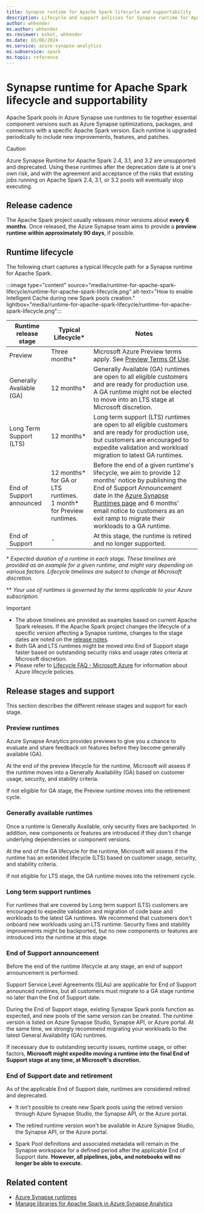 ```yaml
---
title: Synapse runtime for Apache Spark lifecycle and supportability
description: Lifecycle and support policies for Synapse runtime for Apache Spark
author: whhender
ms.author: whhender
ms.reviewer: eskot, whhender
ms.date: 03/08/2024
ms.service: azure-synapse-analytics
ms.subservice: spark
ms.topic: reference
---
```


# Synapse runtime for Apache Spark lifecycle and supportability

Apache Spark pools in Azure Synapse use runtimes to tie together essential component versions such as Azure Synapse optimizations, packages, and connectors with a specific Apache Spark version. Each runtime is upgraded periodically to include new improvements, features, and patches.


> [!CAUTION]
>  Azure Synapse Runtime for Apache Spark 2.4, 3.1, and 3.2 are unsupported and deprecated. Using these runtimes after the deprecation date is at one's own risk, and with the agreement and acceptance of the risks that existing jobs running on Apache Spark 2.4, 3.1, or 3.2 pools will eventually stop executing.

## Release cadence

The Apache Spark project usually releases minor versions about __every 6 months__. Once released, the Azure Synapse team aims to provide a __preview runtime within approximately 90 days__, if possible.

## Runtime lifecycle

The following chart captures a typical lifecycle path for a Synapse runtime for Apache Spark.

:::image type="content" source="media/runtime-for-apache-spark-lifecycle/runtime-for-apache-spark-lifecycle.png" alt-text="How to enable Intelligent Cache during new Spark pools creation." lightbox="media/runtime-for-apache-spark-lifecycle/runtime-for-apache-spark-lifecycle.png":::

| Runtime release stage | Typical Lifecycle* | Notes |
| --- | --- | --- |
| Preview | Three months* | Microsoft Azure Preview terms apply. See [Preview Terms Of Use](https://azure.microsoft.com/support/legal/preview-supplemental-terms/?cdn=disable). |
| Generally Available (GA) | 12 months* | Generally Available (GA) runtimes are open to all eligible customers and are ready for production use.<br />A GA runtime might not be elected to move into an LTS stage at Microsoft discretion. |
| Long Term Support (LTS) | 12 months* | Long term support (LTS) runtimes are open to all eligible customers and are ready for production use, but customers are encouraged to expedite validation and workload migration to latest GA runtimes. |
| End of Support announced | 12 months* for GA or LTS runtimes.<br />1 month* for Preview runtimes. | Before the end of a given runtime's lifecycle, we aim to provide 12 months' notice by publishing the End of Support Announcement date in the [Azure Synapse Runtimes page](./apache-spark-version-support.md) and 6 months' email notice to customers as an exit ramp to migrate their workloads to a GA runtime. |
| End of Support | - | At this stage, the runtime is retired and no longer supported. |

\* *Expected duration of a runtime in each stage. These timelines are provided as an example for a given runtime, and might vary depending on various factors. Lifecycle timelines are subject to change at Microsoft discretion.* 

\** *Your use of runtimes is governed by the terms applicable to your Azure subscription.*

> [!IMPORTANT]  
>  
> - The above timelines are provided as examples based on current Apache Spark releases. If the Apache Spark project changes the lifecycle of a specific version affecting a Synapse runtime, changes to the stage dates are noted on the [release notes](./apache-spark-version-support.md).
> - Both GA and LTS runtimes might be moved into End of Support stage faster based on outstanding security risks and usage rates criteria at Microsoft discretion.  
> - Please refer to [Lifecycle FAQ - Microsoft Azure](/lifecycle/faq/azure) for information about Azure lifecycle policies.
>

## Release stages and support

This section describes the different release stages and support for each stage.

### Preview runtimes

Azure Synapse Analytics provides previews to give you a chance to evaluate and share feedback on features before they become generally available (GA).

At the end of the preview lifecycle for the runtime, Microsoft will assess if the runtime moves into a Generally Availability (GA) based on customer usage, security, and stability criteria.

If not eligible for GA stage, the Preview runtime moves into the retirement cycle.

### Generally available runtimes

Once a runtime is Generally Available, only security fixes are backported. In addition, new components or features are introduced if they don't change underlying dependencies or component versions.

At the end of the GA lifecycle for the runtime, Microsoft will assess if the runtime has an extended lifecycle (LTS) based on customer usage, security, and stability criteria.

If not eligible for LTS stage, the GA runtime moves into the retirement cycle.

### Long term support runtimes

For runtimes that are covered by Long term support (LTS) customers are encouraged to expedite validation and migration of code base and workloads to the latest GA runtimes. We recommend that customers don't onboard new workloads using an LTS runtime. Security fixes and stability improvements might be backported, but no new components or features are introduced into the runtime at this stage.

### <a id="end-of-life-announcement"></a> End of Support announcement

Before the end of the runtime lifecycle at any stage, an end of support announcement is performed.

Support Service Level Agreements (SLAs) are applicable for End of Support announced runtimes, but all customers must migrate to a GA stage runtime no later than the End of Support date.

During the End of Support stage, existing Synapse Spark pools function as expected, and new pools of the same version can be created. The runtime version is listed on Azure Synapse Studio, Synapse API, or Azure portal. At the same time, we strongly recommend migrating your workloads to the latest General Availability (GA) runtimes.

If necessary due to outstanding security issues, runtime usage, or other factors, **Microsoft might expedite moving a runtime into the final End of Support stage at any time, at Microsoft's discretion.**

### <a id="end-of-life-date-and-retirement"></a> End of Support date and retirement

As of the applicable End of Support date, runtimes are considered retired and deprecated.
- It isn't possible to create new Spark pools using the retired version through Azure Synapse Studio, the Synapse API, or the Azure portal.

- The retired runtime version won't be available in Azure Synapse Studio, the Synapse API, or the Azure portal.

- Spark Pool definitions and associated metadata will remain in the Synapse workspace for a defined period after the applicable End of Support date. **However, all pipelines, jobs, and notebooks will no longer be able to execute.**

## Related content

- [Azure Synapse runtimes](apache-spark-version-support.md)
- [Manage libraries for Apache Spark in Azure Synapse Analytics](apache-spark-azure-portal-add-libraries.md)
